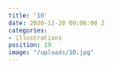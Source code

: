 ```yaml
---
title: '10'
date: 2020-12-20 09:06:00 Z
categories:
- illustrations
position: 19
image: "/uploads/10.jpg"
---
```


